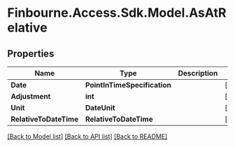 # Finbourne.Access.Sdk.Model.AsAtRelative

## Properties

Name | Type | Description | Notes
------------ | ------------- | ------------- | -------------
**Date** | **PointInTimeSpecification** |  | [optional] 
**Adjustment** | **int** |  | [optional] 
**Unit** | **DateUnit** |  | [optional] 
**RelativeToDateTime** | **RelativeToDateTime** |  | [optional] 

[[Back to Model list]](../README.md#documentation-for-models) [[Back to API list]](../README.md#documentation-for-api-endpoints) [[Back to README]](../README.md)

